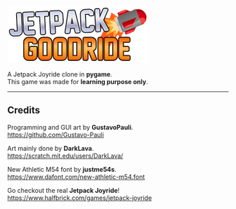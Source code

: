 ![Jetpack Goodride](assets/sprites/LogoSmall.png)


A Jetpack Joyride clone in **pygame**.\
This game was made for **learning purpose only**.

***
## Credits

Programming and GUI art by **GustavoPauli**. \
https://github.com/Gustavo-Pauli

Art mainly done by **DarkLava**. \
https://scratch.mit.edu/users/DarkLava/

New Athletic M54 font by **justme54s**. \
https://www.dafont.com/new-athletic-m54.font

Go checkout the real **Jetpack Joyride**! \
https://www.halfbrick.com/games/jetpack-joyride
